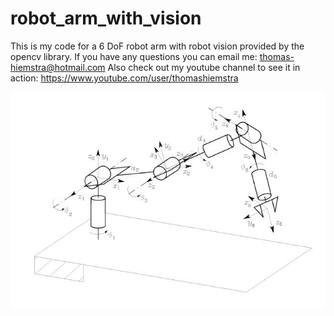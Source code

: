 # robot_arm_with_vision
This is my code for a 6 DoF robot arm with robot vision provided by the opencv library. 
If you have any questions you can email me: thomas-hiemstra@hotmail.com
Also check out my youtube channel to see it in action:
https://www.youtube.com/user/thomashiemstra


![Alt text](arm.png "The arm")
